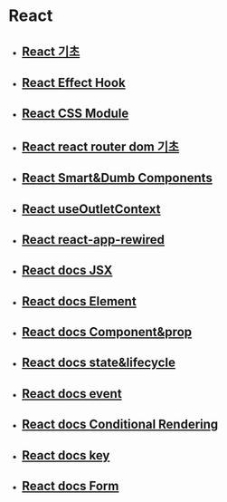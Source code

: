 # React

- ## [React 기초](./React_기초.md)

- ## [React Effect Hook](./React_Effect.md)

- ## [React CSS Module](./React_CSS_Module.md)

- ## [React react router dom 기초](./react-router-dom_basic.md)

- ## [React Smart&Dumb Components](./React_Smart&Dumb.md)

- ## [React useOutletContext](./React_useOutletContext.md)

- ## [React react-app-rewired](./React_react-app-rewired.md)

- ## [React docs JSX](./React_docs_JSX.md)

- ## [React docs Element](./React_docs_Element.md)

- ## [React docs Component&prop](./React_docs_Component&Prop.md)

- ## [React docs state&lifecycle](./React_docs_state&lifecycle.md)

- ## [React docs event](./React_docs_event.md)

- ## [React docs Conditional Rendering](./React_docs_Conditional_Rendering.md)

- ## [React docs key](./React_docs_Key.md)

- ## [React docs Form](./React_docs_Form.md)

